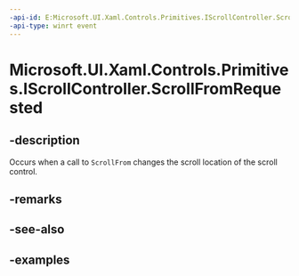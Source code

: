 ```yaml
---
-api-id: E:Microsoft.UI.Xaml.Controls.Primitives.IScrollController.ScrollFromRequested
-api-type: winrt event
---
```


# Microsoft.UI.Xaml.Controls.Primitives.IScrollController.ScrollFromRequested

<!--
event Windows.Foundation.TypedEventHandler<Microsoft.UI.Xaml.Controls.Primitives.IScrollController,Microsoft.UI.Xaml.Controls.Primitives.ScrollControllerScrollFromRequestedEventArgs> ScrollFromRequested;
-->

## -description

Occurs when a call to `ScrollFrom` changes the scroll location of the scroll control.

## -remarks

## -see-also

## -examples

